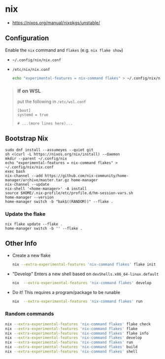 # nix

* <https://nixos.org/manual/nixpkgs/unstable/>

## Configuration

Enable the `nix` command and `flakes` (e.g. `nix flake show`)

* `~/.config/nix/nix.conf`
* `/etc/nix/nix.conf`

    ```bash
    echo "experimental-features = nix-command flakes" > ~/.config/nix/nix.conf
    ```

> ### If on WSL
>
> put the following in `/etc/wsl.conf`
>
> ```text
> [boot]
> systemd = true
>
> # ...(more lines here)...
> ```

## Bootstrap Nix

```text
sudo dnf install --assumeyes --quiet git
sh <(curl -L https://nixos.org/nix/install) --daemon
mkdir --parent ~/.config/nix
echo "experimental-features = nix-command flakes" > ~/.config/nix/nix.conf
exec bash
nix-channel --add https://github.com/nix-community/home-manager/archive/master.tar.gz home-manager
nix-channel --update
nix-shell '<home-manager>' -A install
source $HOME/.nix-profile/etc/profile.d/hm-session-vars.sh
home-manager --version
home-manager switch -b "bak$((RANDOM))" --flake .
```

### Update the flake

```text
nix flake update --flake .
home-manager switch -b '' --flake .
```

## Other Info

* Create a new flake

    ```bash
    nix --extra-experimental-features 'nix-command flakes' flake init
    ```
* "Develop"
  Enters a new shell based on `devShells.x86_64-linux.default`

    ```bash
    nix  --extra-experimental-features 'nix-command flakes' develop
    ```


* Do it!
  This requires a program/package to be runable

    ```bash
    nix  --extra-experimental-features 'nix-command flakes' run
    ```

### Random commands

```bash
nix --extra-experimental-features 'nix-command flakes' flake check
nix --extra-experimental-features 'nix-command flakes' flake
nix --extra-experimental-features 'nix-command flakes' flake info
nix --extra-experimental-features 'nix-command flakes' develop
nix --extra-experimental-features 'nix-command flakes' run
nix --extra-experimental-features 'nix-command flakes' build
nix --extra-experimental-features 'nix-command flakes' shell
```
